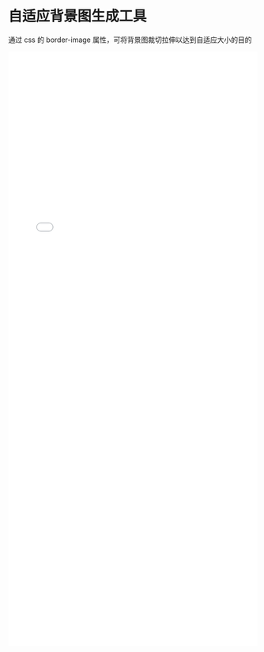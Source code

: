 # 自适应背景图生成工具 

通过 css 的 border-image 属性，可将背景图裁切拉伸以达到自适应大小的目的

<iframe width="100%" height="1200" src="/border-image-generator/index.html" loading="lazy" style="border: none" />

